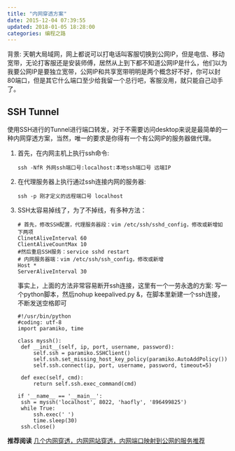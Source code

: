 ```yaml
---
title: "内网穿透方案"
date: 2015-12-04 07:39:55
updated: 2018-01-05 18:28:00
categories: 编程之路
---
```

背景: 天朝大局域网，网上都说可以打电话叫客服切换到公网IP，但是电信、移动宽带，无论打客服还是安装师傅，居然从上到下都不知道公网IP是什么，他们以为我要公网IP是要独立宽带，公网IP和共享宽带明明是两个概念好不好，你可以封80端口，但是其它什么端口至少给我留一个总行吧，客服没用，就只能自己动手了。  

<!--more-->

## SSH Tunnel

使用SSH进行的Tunnel进行端口转发，对于不需要访问desktop来说是最简单的一种内网穿透方案，当然，唯一的要求是你得有一个有公网IP的服务器做代理。  

1. 首先，在内网主机上执行ssh命令:

   ```shell
   ssh -NfR 外网ssh端口号:localhost:本地ssh端口号 远端IP
   ```

2. 在代理服务器上执行通过ssh连接内网的服务器:

   ```shell
   ssh -p 刚才定义的远程端口号 localhost
   ```

3. SSH太容易掉线了，为了不掉线，有多种方法：  

   ```shell
   # 首先，修改SSH配置，代理服务器段：vim /etc/ssh/sshd_config，修改或新增如下两项
   ClinetAliveInterval 60
   ClientAliveCountMax 10
   #然后重启SSH服务：service sshd restart
   # 内网服务器端：vim /etc/ssh/ssh_config，修改或新增
   Host *
   ServerAliveInterval 30
   ```

   事实上，上面的方法非常容易断开ssh连接，这里有一个一劳永逸的方案: 写一个python脚本，然后nohup keepalived.py &，在脚本里新建一个ssh连接，不断发送空格即可

   ```shell
   #!/usr/bin/python
   #coding: utf-8
   import paramiko, time

   class myssh():  
   	def __init__(self, ip, port, username, password):  
   		self.ssh = paramiko.SSHClient()  
   		self.ssh.set_missing_host_key_policy(paramiko.AutoAddPolicy())  
   		self.ssh.connect(ip, port, username, password, timeout=5)  

   	def exec(self, cmd):  
   		return self.ssh.exec_command(cmd)  

   if '__name__ == '__main__':  
   	ssh = myssh('localhost', 8022, 'haofly', '896499825')  
   	while True:  
   		ssh.exec(' ')  
   		time.sleep(30)  
   	ssh.close()
   ```

**推荐阅读**
[几个内网穿透，内网网站穿透，内网端口映射到公网的服务推荐](https://v2ex.com/t/268495#reply11)
